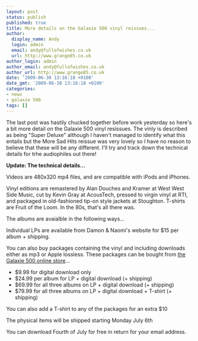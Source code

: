 ```yaml
---
layout: post
status: publish
published: true
title: More details on the Galaxie 500 vinyl reissues...
author:
  display_name: Andy
  login: admin
  email: andy@fullofwishes.co.uk
  url: http://www.grange85.co.uk
author_login: admin
author_email: andy@fullofwishes.co.uk
author_url: http://www.grange85.co.uk
date: '2009-06-30 13:16:18 +0100'
date_gmt: '2009-06-30 13:16:18 +0100'
categories:
- news
- galaxie 500
tags: []
---
```

<div class="imagebox-a"><figure class="caption "><figcaption class="caption-text"></figcaption></figure></div>
<p>The last post was hastily chucked together before work yesterday so here's a bit more detail on the Galaxie 500 vinyl resissues. The vinly is described as being "Super Deluxe" although I haven't managed to identify what this entails but the More Sad Hits reissue was very lovely so I have no reason to believe that these will be any different. I'll try and track down the technical details for trhe audiophiles out there!</p>
<p><ins datetime="2009-06-30T22:58:16+00:00"></p>
<p><strong>Update: The technical details...</strong></p>
<p>Videos are 480x320 mp4 files, and are compatible with iPods and iPhones.</p>
<p>Vinyl editions are remastered by Alan Douches and Kramer at West West Side Music, cut by Kevin Gray at AcousTech, pressed to virgin vinyl at RTI, and packaged in old-fashioned tip-on style jackets at Stoughton. T-shirts are Fruit of the Loom. In the 80s, that's all there was.</p>
<p></ins></p>
<p>The albums are avaialble in the following ways...</p>
<p>Individual LPs are available from <span class="removed_link" title="http://www.damonandnaomi.com/merchandise/merch.html">Damon & Naomi's website</span> for $15 per album + shipping.</p>
<p>You can also buy packages containing the vinyl and including downloads either as mp3 or Apple lossless. These packages can be bought from <a href="http://www.fierybreeze.com">the Galaxie 500 online store</a>...</p>
<ul>
<li>$9.99 for digital download only</li>
<li>$24.99 per album for LP + digital download (+ shipping)</li>
<li>$69.99 for all three albums on LP + digital download (+ shipping)</li>
<li>$79.99 for all three albums on LP + digital download + T-shirt (+ shipping)</li>
</ul>
<p>You can also add a T-shirt to any of the packages for an extra $10</p>
<p>The physical items will be shipped starting Monday July 6th</p>
<p>You can download Fourth of July for free in return for your email address.</p>
